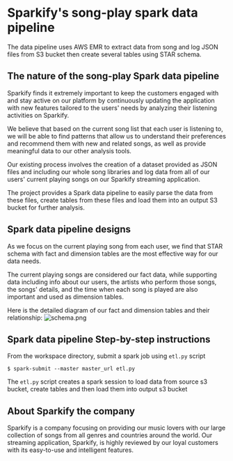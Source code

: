 # Sparkify's song-play spark data pipeline
The data pipeline uses AWS EMR to extract data from song and log JSON files from S3 bucket
then create several tables using STAR schema.

## The nature of the song-play Spark data pipeline
Sparkify finds it extremely important to keep the customers
engaged with and stay active on our platform by continuously
updating the application with new features tailored to the users' needs
by analyzing their listening activities on Sparkify.

We believe that based on the current song list that each user is listening to,
we will be able to find patterns that allow us to understand
their preferences and recommend them with new and related songs, as well
as provide meaningful data to our other analysis tools.

Our existing process involves the creation of a dataset provided as JSON files and
including our whole song libraries and log data from all of our users' current playing songs
on our Sparkify streaming application.

The project provides a Spark data pipeline to easily parse the data from these files, create tables from these files and load them into an output S3 bucket for further analysis.

## Spark data pipeline designs
As we focus on the current playing song from each user,
we find that STAR schema with fact and dimension tables are
the most effective way for our data needs.

The current playing songs are considered our fact data,
while supporting data including info about our users, the artists who perform those songs,
the songs' details, and the time when each song is played are also important and
used as dimension tables.

Here is the detailed diagram of our fact and dimension tables and their relationship:
![schema.png](schema.png)

## Spark data pipeline Step-by-step instructions
From the workspace directory, submit a spark job using  `etl.py` script
```shell
$ spark-submit --master master_url etl.py
```
The `etl.py` script creates a spark session to load data from source s3 bucket, create tables and then load them into output s3 bucket


## About Sparkify the company
Sparkify is a company focusing on providing our music lovers with our large collection of songs
from all genres and countries around the world. Our streaming application, Sparkify,
is highly reviewed by our loyal customers with its easy-to-use and intelligent features. 